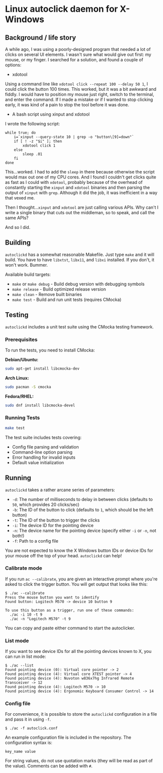 # Linux autoclick daemon for X-Windows

## Background / life story

A while ago, I was using a poorly-designed program that needed a lot of clicks on several UI elements. I wasn't sure what would give out first: my mouse, or my finger. I searched for a solution, and found a couple of options:

* xdotool

Using a command line like `xdotool click --repeat 100 --delay 50 1`, I could click the button 100 times. This worked, but it was a bit awkward and fiddly. I would have to position my mouse just right, switch to the terminal, and enter the command. If I made a mistake or if I wanted to stop clicking early, it was kind of a pain to stop the tool before it was done.

* A bash script using xinput and xdotool

I wrote the following script:
```
while true; do
	i=`xinput --query-state 10 | grep -o "button\[9]=down"`
	if [ ! -z "$i" ]; then
		xdotool click 1
	else
		sleep .01
	fi
done
```
This...worked. I had to add the `sleep` in there because otherwise the script would max out one of my CPU cores. And I found I couldn't get clicks quite as fast as I could with `xdotool`, probably because of the overhead of constantly starting the `xinput` and `xdotool` binaries and then parsing the output of `xinput` with `grep`. Although it did the job, it was inefficient in a way that vexed me.

Then I thought...`xinput` and `xdotool` are just calling various APIs. Why can't I write a single binary that cuts out the middleman, so to speak, and call the same APIs?

And so I did.

## Building

`autoclickd` has a somewhat reasonable Makefile. Just type `make` and it will build. You have to have `libxtst`, `libx11`, and `libxi` installed. If you don't, it won't work. Bummer.

Available build targets:
* `make` or `make debug` - Build debug version with debugging symbols
* `make release` - Build optimized release version
* `make clean` - Remove built binaries
* `make test` - Build and run unit tests (requires CMocka)

## Testing

`autoclickd` includes a unit test suite using the CMocka testing framework.

### Prerequisites

To run the tests, you need to install CMocka:

**Debian/Ubuntu:**
```bash
sudo apt-get install libcmocka-dev
```

**Arch Linux:**
```bash
sudo pacman -S cmocka
```

**Fedora/RHEL:**
```bash
sudo dnf install libcmocka-devel
```

### Running Tests

```bash
make test
```

The test suite includes tests covering:
* Config file parsing and validation
* Command-line option parsing
* Error handling for invalid inputs
* Default value initialization

## Running

`autoclickd` takes a rather arcane series of parameters:

* `-d`:  The number of milliseconds to delay in between clicks (defaults to `50`, which provides 20 clicks/sec)
* `-b`:  The ID of the button to click (defaults to `1`, which should be the left button)
* `-t`:  The ID of the button to trigger the clicks
* `-i`:  The device ID for the pointing device
* `-n`:  The device name for the pointing device (specify either `-i` or `-n`, not both!)
* `-f`:  Path to a config file

You are not expected to know the X Windows button IDs or device IDs for your mouse off the top of your head. `autoclickd` can help!

### Calibrate mode

If you run `ac --calibrate`, you are given an interactive prompt where you're asked to click the trigger button. You will get output that looks like this:
```
$ ./ac --calibrate
Press the mouse button you want to identify
Found button: Logitech M570 -> device 10 button 9

To use this button as a trigger, run one of these commands:
  ./ac -i 10 -t 9
  ./ac -n "Logitech M570" -t 9
```
You can copy and paste either command to start the autoclicker.

### List mode

If you want to see device IDs for all the pointing devices known to X, you can run in list mode:
```
$ ./ac --list
Found pointing device (0): Virtual core pointer -> 2
Found pointing device (4): Virtual core XTEST pointer -> 4
Found pointing device (4): Nuvoton w836x7hg Infrared Remote Transceiver -> 12
Found pointing device (4): Logitech M570 -> 10
Found pointing device (4): Ergonomic Keyboard Consumer Control -> 14
```

### Config file

For convenience, it is possible to store the `autoclickd` configuration in a file and pass it in using `-f`.

```
$ ./ac -f autoclick.conf
```

An example configuration file is included in the repository. The configuration syntax is:
```
key_name value
```
For string values, do not use quotation marks (they will be read as part of the value). Comments can be added with `#`.
